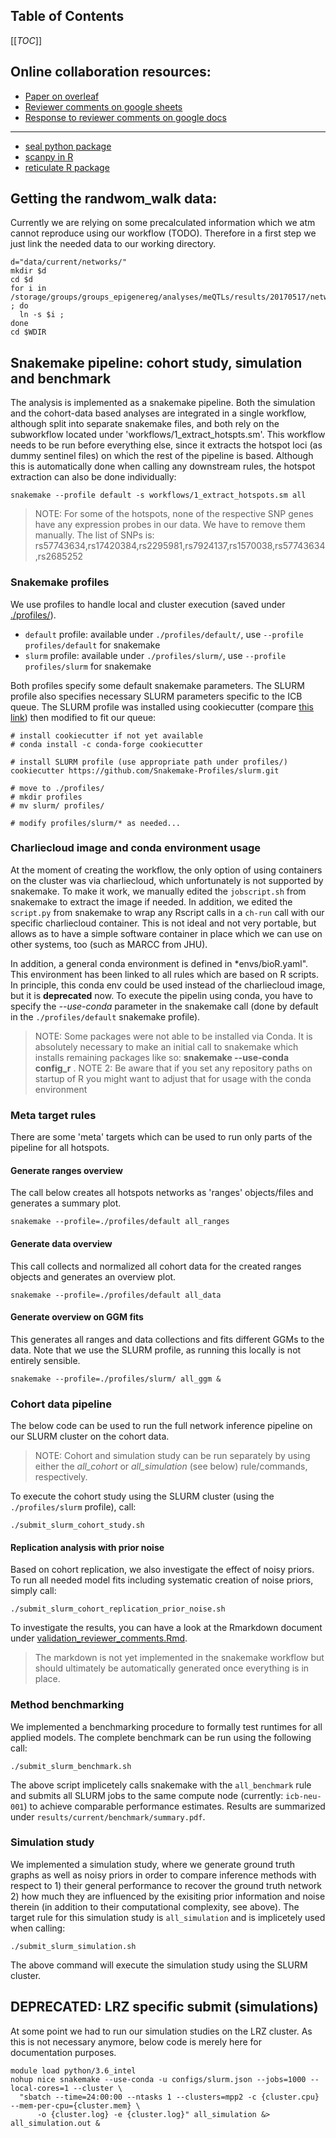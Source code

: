 ## Table of Contents

[[_TOC_]]

## Online collaboration resources:

- [Paper on overleaf](https://www.overleaf.com/2873145782fcvqtppkhgdb)
- [Reviewer comments on google sheets](https://docs.google.com/spreadsheets/d/1rtgCK2rgXGBGJyT-Xg43TGysO_0IBbDzELT9FNgs7do/edit?usp=sharing)
- [Response to reviewer comments on google docs](https://docs.google.com/document/d/1x9KLl1AKVdHe64g4aDI2arbfn_9Jjp2zWgFmfdooiMs/edit?usp=sharing)

-----

- [seal python package](https://github.com/muhanzhang/SEAL/tree/master/Python)
- [scanpy in R](https://lazappi.id.au/project/scanpy-in-r/)
- [reticulate R package](https://cran.r-project.org/web/packages/reticulate/index.html)

## Getting the randwom_walk data:

Currently we are relying on some precalculated information which we atm
cannot reproduce using our workflow (TODO). Therefore in a first step
we just link the needed data to our working directory.

```{bash}
d="data/current/networks/"
mkdir $d
cd $d
for i in /storage/groups/groups_epigenereg/analyses/meQTLs/results/20170517/networks/random_walk/rw_string_v9_ld_wb_plots/*.RData ; do 
  ln -s $i ; 
done
cd $WDIR
```

## Snakemake pipeline: cohort study, simulation and benchmark

The analysis is implemented as a snakemake pipeline.
Both the simulation and the cohort-data based analyses are integrated in a single workflow,
although split into separate snakemake files, and both rely on the subworkflow located under
'workflows/1_extract_hotspts.sm'. This workflow needs to be run before everything else, since
it extracts the hotspot loci (as dummy sentinel files) on which the rest of the pipeline
is based. Although this is automatically done when calling any downstream rules, the hotspot
extraction can also be done individually:

```{bash}
snakemake --profile default -s workflows/1_extract_hotspots.sm all
```

> NOTE: For some of the hotspots, none of the respective SNP genes have any expression
> probes in our data. We have to remove them manually. The list of SNPs is:
> rs57743634,rs17420384,rs2295981,rs7924137,rs1570038,rs57743634,rs2685252

### Snakemake profiles

We use profiles to handle local and cluster execution (saved under [./profiles/](./profiles)).

- `default` profile: available under `./profiles/default/`, use `--profile profiles/default` for snakemake
- `slurm` profile: available under `./profiles/slurm/`, use `--profile profiles/slurm` for snakemake

Both profiles specify some default snakemake parameters. The SLURM profile also specifies necessary SLURM parameters specific to the ICB queue. The SLURM profile was installed using cookiecutter (compare [this link](https://github.com/Snakemake-Profiles/slurm)) then modified to fit our queue:

```
# install cookiecutter if not yet available
# conda install -c conda-forge cookiecutter

# install SLURM profile (use appropriate path under profiles/)
cookiecutter https://github.com/Snakemake-Profiles/slurm.git

# move to ./profiles/ 
# mkdir profiles
# mv slurm/ profiles/

# modify profiles/slurm/* as needed...
```

### Charliecloud image and conda environment usage

At the moment of creating the workflow, the only option of using containers
on the cluster was via charliecloud, which unfortunately is not supported by snakemake.
To make it work, we manually edited the `jobscript.sh` from snakemake to extract the
image if needed. In addition, we edited the `script.py` from snakemake to wrap any Rscript
calls in a `ch-run` call with our specific charliecloud container. This is not ideal and not
very portable, but allows as to have a simple software container in place which we can use on 
other systems, too (such as MARCC from JHU).

In addition, a general conda environment is defined in *envs/bioR.yaml". This environment
has been linked to all rules which are based on R scripts. In principle, this conda env could be
used instead of the charliecloud image, but it is **deprecated** now.
To execute the pipelin using conda, you have to specify the *--use-conda*
parameter in the snakemake call (done by default in the `./profiles/default` snakemake profile).

> NOTE: Some packages were not able to be installed via Conda. It is absolutely
> necessary to make an initial call to snakemake which installs remaining 
> packages like so: **snakemake --use-conda config_r** .
> NOTE 2: Be aware that if you set any repository paths on startup of R 
> you might want to adjust that for usage with the conda environment

### Meta target rules

There are some 'meta' targets which can be used to run only parts of the pipeline for all hotspots.

#### Generate ranges overview

The call below creates all hotspots networks as 'ranges' objects/files and generates
a summary plot.

```{bash}
snakemake --profile=./profiles/default all_ranges
```

#### Generate data overview

This call collects and normalized all cohort data for the created ranges objects and
generates an overview plot.

```{bash}
snakemake --profile=./profiles/default all_data
```

#### Generate overview on GGM fits

This generates all ranges and data collections and fits different GGMs to the data. Note that we use the SLURM profile, as running this locally is not entirely sensible.

```{bash}
snakemake --profile=./profiles/slurm/ all_ggm &
```

### Cohort data pipeline

The below code can be used to run the full network inference pipeline on our SLURM cluster on the cohort data.

> NOTE: Cohort and simulation study can be run separately by using either the 
*all_cohort* or *all_simulation* (see below) rule/commands, respectively.

To execute the cohort study using the SLURM cluster (using the `./profiles/slurm` profile), call:

```{bash}
./submit_slurm_cohort_study.sh
```

#### Replication analysis with prior noise

Based on cohort replication, we also investigate the effect of noisy priors.
To run all needed model fits including systematic creation of noise priors, simply call:

```{bash}
./submit_slurm_cohort_replication_prior_noise.sh
```

To investigate the results, you can have a look at the Rmarkdown document under [validation_reviewer_comments.Rmd](validation_reviewer_comments.Rmd).

> The markdown is not yet implemented in the snakemake workflow but should ultimately be automatically generated once everything is in place.

### Method benchmarking

We implemented a benchmarking procedure to formally test runtimes for all applied models.
The complete benchmark can be run using the following call:

```
./submit_slurm_benchmark.sh
```

The above script implicetely calls snakemake with the `all_benchmark` rule and submits all SLURM jobs to the same compute node (currently: `icb-neu-001`) to achieve comparable performance estimates.
Results are summarized under `results/current/benchmark/summary.pdf`.

### Simulation study

We implemented a simulation study, where we generate ground truth graphs as well
as noisy priors in order to compare inference methods with respect to 1) their 
general performance to recover the ground truth network 2) how much they are 
influenced by the exisiting prior information and noise therein (in addition to their computational complexity, see above). 
The target rule for this simulation study is `all_simulation` and is implicetely used when calling:

```{bash}
./submit_slurm_simulation.sh
```

The above command will execute the simulation study using the SLURM cluster.

## DEPRECATED: LRZ specific submit (simulations)

At some point we had to run our simulation studies on the LRZ cluster. As this is not necessary anymore, below code is merely here for documentation purposes.

```{bash}
module load python/3.6_intel
nohup nice snakemake --use-conda -u configs/slurm.json --jobs=1000 --local-cores=1 --cluster \
  "sbatch --time=24:00:00 --ntasks 1 --clusters=mpp2 -c {cluster.cpu} --mem-per-cpu={cluster.mem} \
      -o {cluster.log} -e {cluster.log}" all_simulation &> all_simulation.out &
```

